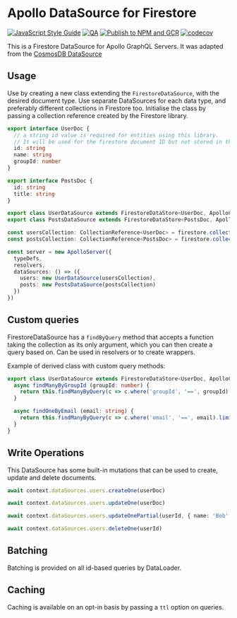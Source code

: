 # Apollo DataSource for Firestore

[![JavaScript Style Guide](https://img.shields.io/badge/code_style-standard-brightgreen.svg)](https://standardjs.com)
[![QA](https://github.com/swantzter/apollo-datasource-firestore/actions/workflows/qa.yml/badge.svg)](https://github.com/swantzter/apollo-datasource-firestore/actions/workflows/qa.yml)
[![Publish to NPM and GCR](https://github.com/swantzter/apollo-datasource-firestore/actions/workflows/publish.yml/badge.svg)](https://github.com/swantzter/apollo-datasource-firestore/actions/workflows/publish.yml)
[![codecov](https://codecov.io/gh/swantzter/apollo-datasource-firestore/branch/main/graph/badge.svg)](https://codecov.io/gh/swantzter/apollo-datasource-firestore)

This is a Firestore DataSource for Apollo GraphQL Servers. It was adapted from the [CosmosDB DataSource](https://github.com/andrejpk/apollo-datasource-cosmosdb)

## Usage

Use by creating a new class extending the `FirestoreDataSource`, with the desired document type.
Use separate DataSources for each data type, and preferably
different collections in Firestore too. Initialise the class
by passing a collection reference created by the Firestore library.

```typescript
export interface UserDoc {
  // a string id value is required for entities using this library.
  // It will be used for the firestore document ID but not stored in the document in firestore.
  id: string
  name: string
  groupId: number
}

export interface PostsDoc {
  id: string
  title: string
}

export class UserDataSource extends FirestoreDataStore<UserDoc, ApolloContext> {}
export class PostsDataSource extends FirestoreDataStore<PostsDoc, ApolloContext> {}

const usersCollection: CollectionReference<UserDoc> = firestore.collection('users')
const postsCollection: CollectionReference<PostsDoc> = firestore.collection('posts')

const server = new ApolloServer({
  typeDefs,
  resolvers,
  dataSources: () => ({
    users: new UserDataSource(usersCollection),
    posts: new PostsDataSource(postsCollection)
  })
})
```

## Custom queries

FirestoreDataSource has a `findByQuery` method that accepts a function taking the collection as its only argument, which you can then create a query based on. Can be used in resolvers or to create wrappers.

Example of derived class with custom query methods:

```typescript
export class UserDataSource extends FirestoreDataStore<UserDoc, ApolloContext> {
  async findManyByGroupId (groupId: number) {
    return this.findManyByQuery(c => c.where('groupId', '==', groupId).limit(2))
  }

  async findOneByEmail (email: string) {
    return this.findManyByQuery(c => c.where('email', '==', email).limit(1))?.[0] ?? undefined
  }
}
```

## Write Operations

This DataSource has some built-in mutations that can be used to create, update and delete documents.

```typescript
await context.dataSources.users.createOne(userDoc)

await context.dataSources.users.updateOne(userDoc)

await context.dataSources.users.updateOnePartial(userId, { name: 'Bob' })

await context.dataSources.users.deleteOne(userId)
```

## Batching

Batching is provided on all id-based queries by DataLoader.

## Caching

Caching is available on an opt-in basis by passing a `ttl` option on queries.
